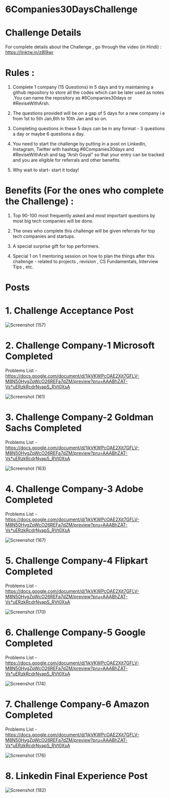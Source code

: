 # **********6Companies30DaysChallenge**********

# Challenge Details
For complete details about the Challenge , go through the video (in Hindi) : https://linktw.in/z8I9wr


# Rules :

  1. Complete 1 company (15 Questions) in 5 days and try maintaining a github repository to store all the codes which can be later used as notes .You can name the repository as #6Companies30days or #ReviseWithArsh.
  
  2. The questions provided will be on a gap of 5 days for a new company i.e from 1st to 5th Jan,6th to 10th Jan and so on.
  
  3. Completing questions in these 5 days can be in any format - 3 questions a day or maybe 6 questions a day.
  
  4. You need to start the challenge by putting in a post on LinkedIn, Instagram, Twitter     with hashtag #6Companies30days and #ReviseWithArsh and tag “Arsh Goyal” so that your entry can be tracked and you are eligible for referrals and other benefits.
  
  5. Why wait to start- start it today!


# Benefits (For the ones who complete the Challenge) :

  1. Top 90-100 most frequently asked and most important questions by most big tech companies will be done.

  2. The ones who complete this challenge will be given referrals for top tech companies and startups.

  3. A special surprise gift for top performers.

  4. Special 1 on 1 mentoring session on how to plan the things after this challenge - related to projects , revision , CS Fundamentals, Interview Tips , etc.



# Posts


# 1. Challenge Acceptance Post

![Screenshot (157)](https://user-images.githubusercontent.com/68684840/210133355-cb428f0f-6420-423a-976a-1bf0f14a9b78.png)

# 2. Challenge Company-1 Microsoft Completed

Problems List - https://docs.google.com/document/d/1jkVKWPcOAE2Xjt7GFLV-M8N50HygZpWcO26REFa7dZM/preview?pru=AAABhZAT-Vs*uERzkRcdrNyapS_RVt0XsA

![Screenshot (161)](https://user-images.githubusercontent.com/68684840/210505665-2227edb6-b96c-4938-9ada-4892ab98f07f.png)

# 3. Challenge Company-2 Goldman Sachs Completed

Problems List - https://docs.google.com/document/d/1jkVKWPcOAE2Xjt7GFLV-M8N50HygZpWcO26REFa7dZM/preview?pru=AAABhZAT-Vs*uERzkRcdrNyapS_RVt0XsA

![Screenshot (163)](https://user-images.githubusercontent.com/68684840/211479171-0b635d3b-56e5-4d16-aac9-f32d0eb1d41e.png)

# 4. Challenge Company-3 Adobe Completed

Problems List - https://docs.google.com/document/d/1jkVKWPcOAE2Xjt7GFLV-M8N50HygZpWcO26REFa7dZM/preview?pru=AAABhZAT-Vs*uERzkRcdrNyapS_RVt0XsA

![Screenshot (167)](https://user-images.githubusercontent.com/68684840/212536656-15bc2952-90db-4f87-aa4d-757821bf251b.png)

# 5. Challenge Company-4 Flipkart Completed

Problems List - https://docs.google.com/document/d/1jkVKWPcOAE2Xjt7GFLV-M8N50HygZpWcO26REFa7dZM/preview?pru=AAABhZAT-Vs*uERzkRcdrNyapS_RVt0XsA

![Screenshot (170)](https://user-images.githubusercontent.com/68684840/213614564-f49b9284-d1d1-4a7b-8382-4f7c644935ce.png)

# 6. Challenge Company-5 Google Completed

Problems List - https://docs.google.com/document/d/1jkVKWPcOAE2Xjt7GFLV-M8N50HygZpWcO26REFa7dZM/preview?pru=AAABhZAT-Vs*uERzkRcdrNyapS_RVt0XsA

![Screenshot (174)](https://user-images.githubusercontent.com/68684840/214588348-a0afbe6d-3612-4876-8043-3685b64f8ee5.png)

# 7. Challenge Company-6 Amazon Completed

Problems List - https://docs.google.com/document/d/1jkVKWPcOAE2Xjt7GFLV-M8N50HygZpWcO26REFa7dZM/preview?pru=AAABhZAT-Vs*uERzkRcdrNyapS_RVt0XsA

![Screenshot (176)](https://user-images.githubusercontent.com/68684840/215402627-176f5cd1-c08a-4d69-93cf-99572b464419.png)

# 8. Linkedin Final Experience Post

![Screenshot (182)](https://user-images.githubusercontent.com/68684840/219875984-5c7a4796-7a1c-4d5c-8a99-4202f234ec7e.png)
